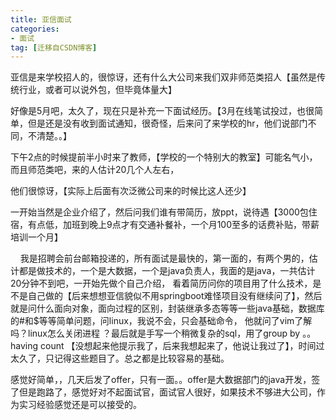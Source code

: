 ```yaml
---
title: 亚信面试
categories:
- 面试
tag: [迁移自CSDN博客]
---
```


亚信是来学校招人的，很惊讶，还有什么大公司来我们双非师范类招人【虽然是传统行业，或者可以说外包，但毕竟体量大】

好像是5月吧，太久了，现在只是补充一下面试经历。【3月在线笔试投过，也很简单，但是还是没有收到面试通知，很奇怪，后来问了来学校的hr，他们说部门不同，不清楚。。】

下午2点的时候提前半小时来了教师，【学校的一个特别大的教室】可能名气小，而且师范类吧，来的人估计20几个人左右，

他们很惊讶，【实际上后面有次泛微公司来的时候比这人还少】

一开始当然是企业介绍了，然后问我们谁有带简历，放ppt，说待遇【3000包住宿，有点低，加班到晚上9点才有交通补餐补，一个月100至多的话费补贴，带薪培训一个月】

    我是招聘会前台邮箱投递的，所有面试是最快的，第一面的，有两个男的，估计都是做技术的，一个是大数据，一个是java负责人，我面的是java，一共估计20分钟不到吧，一开始先做个自己介绍，
看着简历问你的项目用了什么技术，是不是自己做的【后来想想亚信貌似不用springboot难怪项目没有继续问了】，然后就是问什么面向对象，面向过程的区别，封装继承多态等等一些java基础，数据库的#和$等等简单问题，问linux，我说不会，只会基础命令，
他就问了vim了解吗？linux怎么关闭进程 ？最后就是手写一个稍微复杂的sql，用了group by 。。 having count 【没想起来他提示我了，后来我想起来了，他说让我过了】，时间过太久了，只记得这些题目了。总之都是比较容易的基础。

感觉好简单，，几天后发了offer，只有一面。。offer是大数据部门的java开发，签了但是跑路了，感觉好对不起面试官，面试官人很好，如果技术不够进大公司，作为实习经验感觉还是可以接受的。